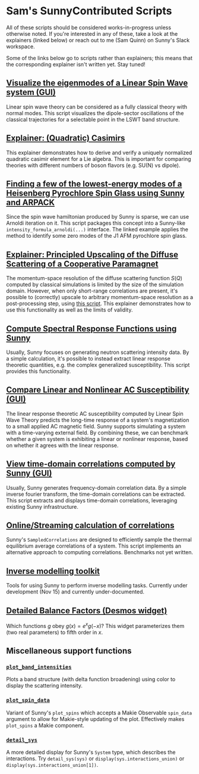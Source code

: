 # Sam's SunnyContributed Scripts

All of these scripts should be considered works-in-progress unless otherwise noted.
If you're interested in any of these, take a look at the explainers (linked below) or reach out to me (Sam Quinn) on Sunny's Slack workspace.

Some of the links below go to scripts rather than explainers; this means that the corresponding explainer isn't written yet. Stay tuned!

## [Visualize the eigenmodes of a Linear Spin Wave system (GUI)](docs/eigenmode_viewer_examples.md)
Linear spin wave theory can be considered as a fully classical theory with normal modes.
This script visualizes the dipole-sector oscillations of the classical trajectories for a selectable point in the LSWT band structure.

## [Explainer: (Quadratic) Casimirs](docs/quadratic_casimirs.md)
This explainer demonstrates how to derive and verify a uniquely normalized quadratic casimir element for a Lie algebra.
This is important for comparing theories with different numbers of boson flavors (e.g. SU(N) vs dipole).

## [Finding a few of the lowest-energy modes of a Heisenberg Pyrochlore Spin Glass using Sunny and ARPACK](docs/arnoldi_spin_glass_example.md)
Since the spin wave hamiltonian produced by Sunny is sparse, we can use Arnoldi iteration on it.
This script packages this concept into a Sunny-like `intensity_formula_arnoldi(...)` interface.
The linked example applies the method to identify some zero modes of the J1 AFM pyrochlore spin glass.

## [Explainer: Principled Upscaling of the Diffuse Scattering of a Cooperative Paramagnet](docs/cooperative_chain.md)
The momentum-space resolution of the diffuse scattering function $S(Q)$ computed by classical simulations is limited by the size of the simulation domain.
However, when only short-range correlations are present, it's possible to (correctly) upscale to arbitrary momentum-space resolution as a post-processing step, using [this script](realspace/classical.jl).
This explainer demonstrates how to use this functionality as well as the limits of validity.

## [Compute Spectral Response Functions using Sunny](susceptibility/susceptibility.jl)
Usually, Sunny focuses on generating neutron scattering intensity data.
By a simple calculation, it's possible to instead extract linear response theoretic quantities, e.g. the complex generalized susceptibility.
This script provides this functionality.

## [Compare Linear and Nonlinear AC Susceptibility (GUI)](susceptibility/AC_field_viewer.jl)
The linear response theoretic AC susceptibility computed by Linear Spin Wave Theory predicts the long-time response of a system's magnetization to a small applied AC magnetic field.
Sunny supports simulating a system with a time-varying external field.
By combining these, we can benchmark whether a given system is exhibiting a linear or nonlinear response, based on whether it agrees with the linear response.

## [View time-domain correlations computed by Sunny (GUI)](susceptibility/correlation_viewer.jl)
Usually, Sunny generates frequency-domain correlation data.
By a simple inverse fourier transform, the time-domain correlations can be extracted.
This script extracts and displays time-domain correlations, leveraging existing Sunny infrastructure.

## [Online/Streaming calculation of correlations](susceptibility/online_correlations.jl)
Sunny's `SampledCorrelations` are designed to efficiently sample the thermal equilibrium average correlations of a system.
This script implements an alternative approach to computing correlations.
Benchmarks not yet written.

## [Inverse modelling toolkit](inverse-toolkit/)
Tools for using Sunny to perform inverse modelling tasks.
Currently under development (Nov 15) and currently under-documented.

## [Detailed Balance Factors (Desmos widget)](https://www.desmos.com/calculator/e4xnsq6hf3)
Which functions $g$ obey $g(x) = e^x g(-x)$?
This widget parameterizes them (two real parameters) to fifth order in $x$.

## Miscellaneous support functions
### [`plot_band_intensities`](eigenmodes/support.jl)
Plots a band structure (with delta function broadening) using color to display the scattering intensity.

### [`plot_spin_data`](eigenmodes/support.jl)
Variant of Sunny's `plot_spins` which accepts a Makie Observable `spin_data` argument to allow for Makie-style updating of the plot.
Effectively makes `plot_spins` a Makie component.

### [`detail_sys`](susceptibility/support.jl)
A more detailed display for Sunny's `System` type, which describes the interactions.
Try `detail_sys(sys)` or `display(sys.interactions_union)` or `display(sys.interactions_union[1])`.





